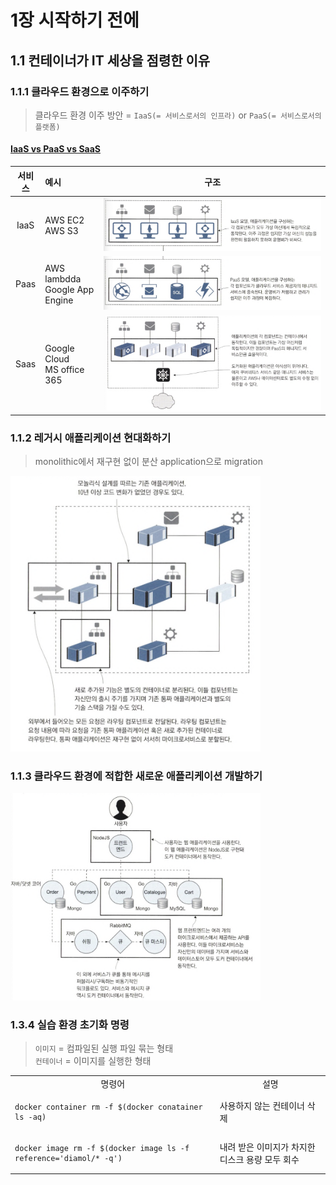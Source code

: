 # 1장 시작하기 전에

## 1.1 컨테이너가 IT 세상을 점령한 이유

### 1.1.1 클라우드 환경으로 이주하기

> 클라우드 환경 이주 방안 = `IaaS(= 서비스로서의 인프라)` or `PaaS(= 서비스로서의 플랫폼)`

#### [IaaS vs PaaS vs SaaS](https://wnsgml972.github.io/network/2018/08/14/network_cloud-computing/)

| 서비스  | 예시                               |                구조                |
|:----:|:---------------------------------|:--------------------------------:|
| IaaS | AWS EC2<br>AWS S3                | <img src="./img/1.png" alt="" /> |
| Paas | AWS lambdda<br>Google App Engine | <img src="./img/2.png" alt="" /> |
| Saas | Google Cloud<br>MS office 365    | <img src="./img/3.png" alt="" /> |

### 1.1.2 레거시 애플리케이션 현대화하기

> monolithic에서 재구현 없이 분산 application으로 migration

<img src="./img/4.png" alt="" width="400"/>


### 1.1.3 클라우드 환경에 적합한 새로운 애플리케이션 개발하기

<img src="./img/5.png" alt="" width="400"/>

### 1.3.4 실습 환경 초기화 명령

> `이미지` = 컴파일된 실행 파일 묶는 형태<br>
> `컨테이너` = 이미지를 실행한 형태

<table>
<tr>
<td align="center">명령어</td><td align="center">설명</td>
</tr>
<tr>
<td>

```shell
docker container rm -f $(docker conatainer ls -aq)
```
</td>
<td>
사용하지 않는 컨테이너 삭제
</td>
</tr>
<tr>
<td>

```shell
docker image rm -f $(docker image ls -f reference='diamol/* -q')
```
</td>
<td>
내려 받은 이미지가 차지한 디스크 용량 모두 회수
</td>
</tr>
</table>

